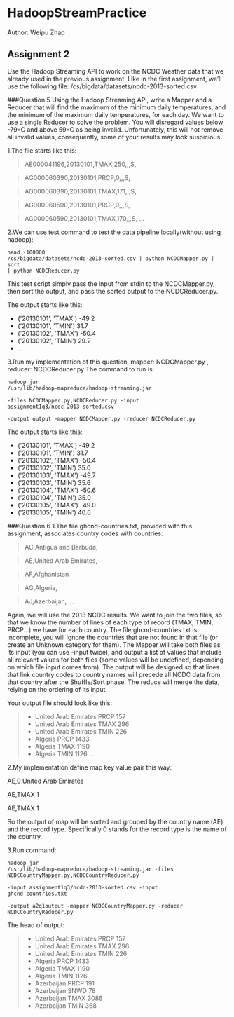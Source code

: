 # HadoopStreamPractice
Author: Weipu Zhao
## Assignment 2
Use the Hadoop Streaming API to work on the NCDC Weather data that we already used in the previous assignment. Like in the first assignment, we’ll use the following file:
/cs/bigdata/datasets/ncdc-2013-sorted.csv

###Question 5
Using the Hadoop Streaming API, write a Mapper and a Reducer that will find the maximum of the minimum daily temperatures, and the minimum of the maximum daily temperatures, for each day. We want to use a single Reducer to solve the problem. You will disregard values below -79◦C and above 59◦C as being invalid. Unfortunately, this will not remove all invalid values, consequently, some of your results may look suspicious.

1.The file starts like this: 

>AE000041196,20130101,TMAX,250,,,S,

>AG000060390,20130101,PRCP,0,,,S,

>AG000060390,20130101,TMAX,171,,,S,

>AG000060590,20130101,PRCP,0,,,S,

>AG000060590,20130101,TMAX,170,,,S,
...

2.We can use test command to test the data pipeline locally(without using hadoop): <pre><code>head -100000 /cs/bigdata/datasets/ncdc-2013-sorted.csv | python NCDCMapper.py | sort | python NCDCReducer.py</code></pre>

This test script simply pass the input from stdin to the NCDCMapper.py, then sort the output, and pass the sorted output to the NCDCReducer.py.

The output starts like this: 
>
- ('20130101', 'TMAX')	-49.2
- ('20130101', 'TMIN')	31.7
- ('20130102', 'TMAX')	-50.4
- ('20130102', 'TMIN')	29.2
- ...


3.Run my implementation of this question, mapper: NCDCMapper.py , reducer: NCDCReducer.py
The command to run is: <pre><code>hadoop jar /usr/lib/hadoop-mapreduce/hadoop-streaming.jar \
-files NCDCMapper.py,NCDCReducer.py -input assignment1q3/ncdc-2013-sorted.csv \
-output output -mapper NCDCMapper.py -reducer NCDCReducer.py
</code></pre>
The output starts like this:
>
- ('20130101', 'TMAX')	-49.2     
- ('20130101', 'TMIN')	31.7
- ('20130102', 'TMAX')	-50.4
- ('20130102', 'TMIN')	35.0
- ('20130103', 'TMAX')	-49.7
- ('20130103', 'TMIN')	35.6
- ('20130104', 'TMAX')	-50.6
- ('20130104', 'TMIN')	35.0
- ('20130105', 'TMAX')	-49.0
- ('20130105', 'TMIN')	40.6


###Question 6
1.The file ghcnd-countries.txt, provided with this assignment, associates country codes with countries:
>AC,Antigua and Barbuda,

>AE,United Arab Emirates,

>AF,Afghanistan

>AG,Algeria,

>AJ,Azerbaijan,
...

Again, we will use the 2013 NCDC results. We want to join the two files, so that we know the number of lines of each type of record (TMAX, TMIN, PRCP...) we have for each country. The file ghcnd-countries.txt is incomplete, you will ignore the countries that are not found in that file (or create an Unknown category for them). The Mapper will take both files as its input (you can use -input twice), and output a list of values that include all relevant values for both files (some values will be undefined, depending on which file input comes from). The output will be designed so that lines that link country codes to country names will precede all NCDC data from that country after the Shuffle/Sort phase. The reduce will merge the data, relying on the ordering of its input.

Your output file should look like this:

>- United Arab Emirates  PRCP    157
>- United Arab Emirates  TMAX    296
>- United Arab Emirates  TMIN    226
>- Algeria PRCP    1433
>- Algeria TMAX    1190
>- Algeria TMIN    1126
...

2.My implementation define map key value pair this way:

AE,0	United Arab Emirates

AE,TMAX	1

AE,TMAX	1

So the output of map will be sorted and grouped by the country name (AE) and the record type. Specifically 0 stands for the record type is the name of the country.

3.Run command: <pre><code>hadoop jar /usr/lib/hadoop-mapreduce/hadoop-streaming.jar -files NCDCCountryMapper.py,NCDCCountryReducer.py \
-input assignment1q3/ncdc-2013-sorted.csv -input ghcnd-countries.txt \
-output a2q1output -mapper NCDCCountryMapper.py -reducer NCDCCountryReducer.py
</code></pre>
The head of output:
>- United Arab Emirates	PRCP	157
>- United Arab Emirates	TMAX	296
>- United Arab Emirates	TMIN	226
>- Algeria	PRCP	1433
>- Algeria	TMAX	1190
>- Algeria	TMIN	1126
>- Azerbaijan	PRCP	191
>- Azerbaijan	SNWD	78
>- Azerbaijan	TMAX	3086
>- Azerbaijan	TMIN	368 
